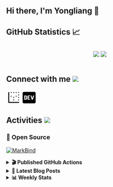 ## Hi there, I'm Yongliang 👋 

## GitHub Statistics :chart_with_upwards_trend:
<div align="center">
<div style="display: flex; align-items: center; justify-content: center;">

[![](https://github-readme-stats.vercel.app/api?username=tlylt&show_icons=true&theme=tokyonight&hide_border=true&locale=en)](https://github.com/tlylt)
[![](https://github-readme-streak-stats.herokuapp.com/?user=tlylt&theme=tokyonight&hide_border=true)](https://github.com/tlylt)
</div>
</div>

## Connect with me <img src="https://media.giphy.com/media/2wh5K5yE3ulp3xgYcG/giphy-downsized.gif" width="30">

<a href="https://www.yongliangliu.com/" target="_blank"><img align="center" src="static/site-icon.png" alt="yongliangliu.com" height="40" width="40" /></a>
<a href="https://dev.to/tlylt" target="_blank"><img align="center" src="static/dev-badge.svg" alt="dev.to/tlylt" height="35" width="35" /></a>

## Activities <img src="https://media.giphy.com/media/WUlplcMpOCEmTGBtBW/giphy.gif" width="30">

### 🔭 Open Source

[![MarkBind](https://github-readme-stats.vercel.app/api/pin/?username=markbind&repo=markbind)](https://github.com/MarkBind/markbind)

<details>
<summary> <b>🎬 Published GitHub Actions </b> </summary>

[![install-graphviz](https://github-readme-stats.vercel.app/api/pin/?username=tlylt&repo=install-graphviz)](https://github.com/tlylt/install-graphviz)

[![reposense-action](https://github-readme-stats.vercel.app/api/pin/?username=tlylt&repo=reposense-action)](https://github.com/tlylt/reposense-action)

[![markbin-action](https://github-readme-stats.vercel.app/api/pin/?username=markbind&repo=markbind-action)](https://github.com/MarkBind/markbind-action)

</details>

<details>
<summary> <b>📕 Latest Blog Posts</b> </summary>

<!-- BLOG-POST-LIST:START -->
- [Open Source Software &lpar;OSS&rpar; Developer Journey](https://www.yongliangliu.com/blog/oss-dev-logs/)
- [Crossing abstraction barrier between parent and child class](https://www.yongliangliu.com/blog/cross-abstraction-barrier-between-parent-child/)
- [Intermediate GitHub CI Workflow Walk Through](https://www.yongliangliu.com/blog/intermediate-github-ci-workflow-walk-through/)
- [RooFind](https://www.yongliangliu.com/blog/roofind/)
- [Prove that the problem of determining whether a graph is connected is evasive](https://www.yongliangliu.com/blog/prove-graph-check-connected-evasive/)
<!-- BLOG-POST-LIST:END -->

</details>

<details>
<summary> <b>📊 Weekly Stats</b> </summary>

<!--START_SECTION:waka-->
![Code Time](http://img.shields.io/badge/Code%20Time-0%20secs-blue)

**🐱 My GitHub Data** 

> 🏆 3,008 Contributions in the Year 2022
 > 
> 📦 281.0 kB Used in GitHub's Storage 
 > 
> 🚫 Not Opted to Hire
 > 
> 📜 114 Public Repositories 
 > 
> 🔑 15 Private Repositories  
 > 
**I'm an Early 🐤** 

```text
🌞 Morning    434 commits    ██████░░░░░░░░░░░░░░░░░░░   26.48% 
🌆 Daytime    449 commits    ██████░░░░░░░░░░░░░░░░░░░   27.39% 
🌃 Evening    617 commits    █████████░░░░░░░░░░░░░░░░   37.64% 
🌙 Night      139 commits    ██░░░░░░░░░░░░░░░░░░░░░░░   8.48%

```
📅 **I'm Most Productive on Friday** 

```text
Monday       205 commits    ███░░░░░░░░░░░░░░░░░░░░░░   12.51% 
Tuesday      185 commits    ██░░░░░░░░░░░░░░░░░░░░░░░   11.29% 
Wednesday    237 commits    ███░░░░░░░░░░░░░░░░░░░░░░   14.46% 
Thursday     260 commits    ████░░░░░░░░░░░░░░░░░░░░░   15.86% 
Friday       270 commits    ████░░░░░░░░░░░░░░░░░░░░░   16.47% 
Saturday     212 commits    ███░░░░░░░░░░░░░░░░░░░░░░   12.93% 
Sunday       270 commits    ████░░░░░░░░░░░░░░░░░░░░░   16.47%

```


📊 **This Week I Spent My Time On** 

```text
⌚︎ Time Zone: Asia/Singapore

💬 Programming Languages: 
Markdown                 2 hrs 6 mins        ██████████░░░░░░░░░░░░░░░   40.0% 
JavaScript               1 hr 22 mins        ██████░░░░░░░░░░░░░░░░░░░   26.0% 
Other                    55 mins             ████░░░░░░░░░░░░░░░░░░░░░   17.51% 
JSON                     42 mins             ███░░░░░░░░░░░░░░░░░░░░░░   13.45% 
TypeScript               9 mins              ░░░░░░░░░░░░░░░░░░░░░░░░░   2.99%

```


 Last Updated on 04/06/2022 00:39:22 UTC
<!--END_SECTION:waka-->

</details>
